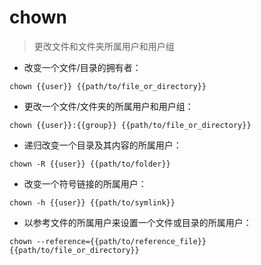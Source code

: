 # chown

> 更改文件和文件夹所属用户和用户组

- 改变一个文件/目录的拥有者：

`chown {{user}} {{path/to/file_or_directory}}`

- 更改一个文件/文件夹的所属用户和用户组：

`chown {{user}}:{{group}} {{path/to/file_or_directory}}`

- 递归改变一个目录及其内容的所属用户：

`chown -R {{user}} {{path/to/folder}}`

- 改变一个符号链接的所属用户：

`chown -h {{user}} {{path/to/symlink}}`

- 以参考文件的所属用户来设置一个文件或目录的所属用户：

`chown --reference={{path/to/reference_file}} {{path/to/file_or_directory}}`

[#]: contributors: ([Jangrui]，[王兴宇]，[Frederick]，[📶㊙古浪雨💯💎💎💎💎💎])